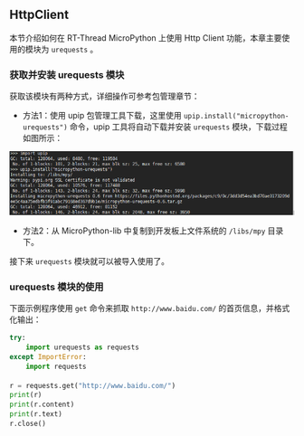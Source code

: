 ## HttpClient

本节介绍如何在 RT-Thread MicroPython 上使用 Http Client 功能，本章主要使用的模块为 `urequests` 。

### 获取并安装 urequests 模块

获取该模块有两种方式，详细操作可参考包管理章节：

- 方法1：使用 upip 包管理工具下载，这里使用 `upip.install("micropython-urequests")` 命令，upip 工具将自动下载并安装  `urequests` 模块，下载过程如图所示：

![1525690379859](../figures/install_urequests.png)

- 方法2：从 MicroPython-lib 中复制到开发板上文件系统的 `/libs/mpy` 目录下。

接下来 `urequests` 模块就可以被导入使用了。

### urequests 模块的使用

下面示例程序使用 `get` 命令来抓取 `http://www.baidu.com/` 的首页信息，并格式化输出：

```python
try:
    import urequests as requests
except ImportError:
    import requests

r = requests.get("http://www.baidu.com/")
print(r)
print(r.content)
print(r.text)
r.close()
```
